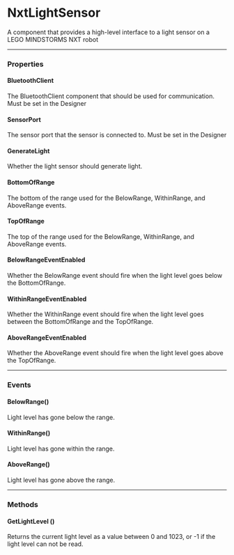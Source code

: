 # NxtLightSensor

A component that provides a high-level interface to a light sensor on a LEGO MINDSTORMS NXT robot

---

### Properties

#### BluetoothClient

The BluetoothClient component that should be used for communication. Must be set in the Designer

#### SensorPort

The sensor port that the sensor is connected to. Must be set in the Designer

#### GenerateLight

Whether the light sensor should generate light.

#### BottomOfRange

The bottom of the range used for the BelowRange, WithinRange, and AboveRange events.

#### TopOfRange

The top of the range used for the BelowRange, WithinRange, and AboveRange events.

#### BelowRangeEventEnabled

Whether the BelowRange event should fire when the light level goes below the BottomOfRange.

#### WithinRangeEventEnabled

Whether the WithinRange event should fire when the light level goes between the BottomOfRange and the TopOfRange.

#### AboveRangeEventEnabled

Whether the AboveRange event should fire when the light level goes above the TopOfRange.

---

### Events

#### BelowRange()

Light level has gone below the range.

#### WithinRange()

Light level has gone within the range.

#### AboveRange()

Light level has gone above the range.

---

### Methods

#### GetLightLevel ()

Returns the current light level as a value between 0 and 1023, or -1 if the light level can not be read.
